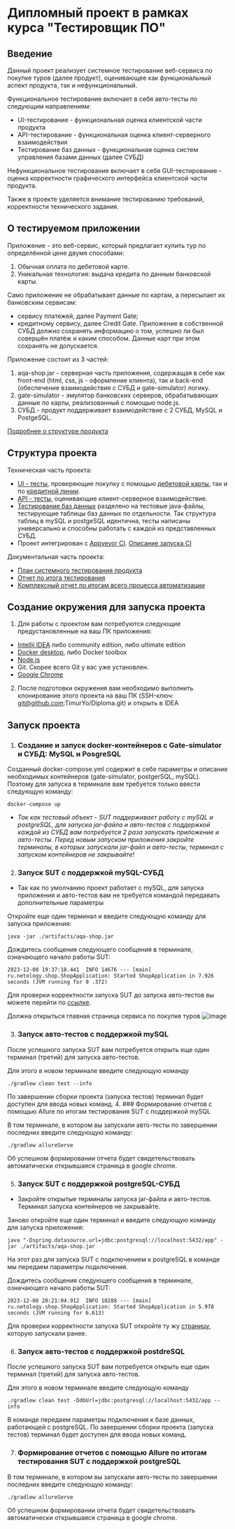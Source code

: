 # Дипломный проект в рамках курса "Тестировщик ПО"
## Введение
Данный проект реализует системное тестирование веб-сервиса по покупке туров (далее продукт), оценивающее как функциональный аспект продукта, так и нефункциональный.

Функциональное тестирование включает в себя авто-тесты по следующим направлениям:
* UI-тестирование - функциональная оценка клиентской части продукта 
* API-тестирование - функциональная оценка клиент-серверного взаимодействия
* Тестирование баз данных - функциональная оценка систем управления базами данных (далее СУБД)

Нефункциональное тестирование включает в себя GUI-тестирование - оценка корректности графического интерфейса клиентской части продукта.

Также в проекте уделяется внимание тестированию требований, корректности технического задания.

## О тестируемом приложении
Приложение - это веб-сервис, который предлагает купить тур по определённой цене двумя способами:
1. Обычная оплата по дебетовой карте.
2. Уникальная технология: выдача кредита по данным банковской карты.

Само приложение не обрабатывает данные по картам, а пересылает их банковским сервисам:

* сервису платежей, далее Payment Gate;
* кредитному сервису, далее Credit Gate.
Приложение в собственной СУБД должно сохранять информацию о том, успешно ли был совершён платёж и каким способом. Данные карт при этом сохранять не допускается.

Приложение состоит из 3 частей:
1. aqa-shop.jar - серверная часть приложения, содержащая в себе как front-end (html, css, js - оформление клиента), так и back-end (обеспечение взаимодействия с СУБД и gate-simulator) логику.
2. gate-simulator - эмулятор банковских серверов, обрабатывающих данные по карты, реализованный с помощью node.js.
3. СУБД - продукт поддерживает взаимодействие с 2 СУБД, MySQL и PostgeSQL.

[Подробнее о структуре продукта](https://github.com/netology-code/qa-diploma)

## Структура проекта
Техническая часть проекта: 
* [UI - тесты](https://github.com/TimurYo/Diploma/tree/main/src/test/java/uiTests), проверяющие покупку с помощью [дебетовой карты](https://github.com/TimurYo/Diploma/blob/main/src/test/java/uiTests/UiTestsPay.java), так и по [кредитной линии](https://github.com/TimurYo/Diploma/blob/main/src/test/java/uiTests/UiTestsCredit.java).
* [API - тесты](https://github.com/TimurYo/Diploma/blob/main/src/test/java/apiTests/ApiTests.java), оценивающие клиент-серверное взаимодействие.
* [Тестирование баз данных](https://github.com/TimurYo/Diploma/tree/main/src/test/java/dbTests) разделено на тестовые java-файлы, тестирующие таблицы баз данных по отдельности. Так структура таблиц в mySQL и postgeSQL идентична, тесты написаны универсально и способны работать с каждой из представленных СУБД.
* Проект интегрирован с [Appveyor CI](https://github.com/TimurYo/Diploma/blob/main/AppveyorStatus.md). [Описание запуска CI](https://github.com/TimurYo/Diploma/blob/main/.appveyor.yml)

Документальная часть проекта:
* [План системного тестирования продукта](https://github.com/TimurYo/Diploma/blob/main/projectDocuments/Plan.md)
* [Отчет по итога тестирования](https://github.com/TimurYo/Diploma/blob/main/projectDocuments/Report.md)
* [Комплексный отчет по итогам всего процесса автоматизации](https://github.com/TimurYo/Diploma/blob/main/projectDocuments/Summary.md)

## Создание окружения для запуска проекта
1. Для работы с проектом вам потребуются следующие предустановленные на ваш ПК приложения:
* [Intellij IDEA](https://www.jetbrains.com/ru-ru/idea/download/?section=windows) либо community edition, либо ultimate edition
* [Docker desktop](https://www.docker.com/products/docker-desktop/), либо Docker toolbox
* [Node.js](https://hub.docker.com/_/node)
* Git. Скорее всего Git у вас уже установлен.
* [Google Chrome](https://www.google.com/intl/ru_ru/chrome/)

2. После подготовки окружения вам необходимо выполнить клонирование этого проекта на ваш ПК (SSH-ключ: git@github.com:TimurYo/Diploma.git) и открыть в IDEA

## Запуск проекта
1. ### Создание и запуск docker-контейнеров с Gate-simulator и СУБД: MySQL и PosgreSQL 

Созданный docker-compose.yml содержит в себе параметры и описание необходимых контейнеров (gate-simulator, postgerSQL, mySQL). Поэтому для запуска в терминале вам требуется только ввести следующую команду:
```
docker-compose up
```

* _Так как тестовый объект - SUT поддерживает работу с mySQL и postgreSQL, для запуска jar-файла и авто-тестов с поддержкой каждой из СУБД вам потребуется 2 раза запускать приложение и авто-тесты. Перед новым запуском приложения закройте терминалы, в которых запускали jar-файл и авто-тесты, терминал с запуском контейнеров не закрывайте!_

2. ### Запуск SUT с поддержкой mySQL-СУБД 

* Так как по умолчанию проект работает с mySQL, для запуска приложения и авто-тестов вам не требуется командой передавать дополнительные параметры

Откройте еще один терминал и введите следующую команду для запуска приложения:
```
java -jar ./artifacts/aqa-shop.jar
```

Дождитесь сообщения следующего сообщения в терминале, означающего начало работы SUT:

```
2023-12-08 19:37:18.441  INFO 14676 --- [main] ru.netology.shop.ShopApplication: Started ShopApplication in 7.926 seconds (JVM running for 9 .372)
```

Для проверки корректности запуска SUT до запуска авто-тестов вы можете перейти по [ссылке](http://localhost:8080/).

Должна открыться главная страница сервиса по покупке туров
![image](https://i.gyazo.com/aa584a2c37f60dcee03904a3fffe265f.png)

3. ### Запуск авто-тестов с поддержкой mySQL

После успешного запуска SUT вам потребуется открыть еще один терминал (третий) для запуска авто-тестов.

Для этого в новом терминале введите следующую команду
```
./gradlew clean test --info
```
По завершении сборки проекта (запуска тестов) терминал будет доступен для ввода новых команд.
4. ### Формирование отчетов с помощью Allure по итогам тестирования SUT с поддержкой mySQL

В том терминале, в котором вы запускали авто-тесты по завершении последних введите следующую команду:
```
./gradlew allureServe
```
Об успешном формировании отчета будет свидетельствовать автоматически открывшаяся страница в google chrome.

5. ### Запуск SUT с поддержкой postgreSQL-СУБД

* Закройте открытые терминалы запуска jar-файла и авто-тестов. Терминал запуска контейнеров не закрывайте.

Заново откройте еще один терминал и введите следующую команду для запуска приложения:
```
java "-Dspring.datasource.url=jdbc:postgresql://localhost:5432/app" -jar ./artifacts/aqa-shop.jar
```
На этот раз для запуска SUT с подключением к postgreSQL в команде мы передаем параметры подключения. 

Дождитесь сообщения следующего сообщения в терминале, означающего начало работы SUT:
```
2023-12-08 20:21:04.912  INFO 10288 --- [main] ru.netology.shop.ShopApplication: Started ShopApplication in 5.978 seconds (JVM running for 6.613)
```
Для проверки корректности запуска SUT откройте ту жу [страницу](http://localhost:8080/), которую запускали ранее.

6. ### Запуск авто-тестов с поддержкой postdreSQL

После успешного запуска SUT вам потребуется открыть еще один терминал (третий) для запуска авто-тестов.

Для этого в новом терминале введите следующую команду
```
./gradlew clean test -DdbUrl=jdbc:postgresql://localhost:5432/app --info
```
В команде передаем параметры подключения к базе данных, работающей с postgreSQL.
По завершении сборки проекта (запуска тестов) терминал будет доступен для ввода новых команд.

7. ### Формирование отчетов с помощью Allure по итогам тестирования SUT с поддержкой postgreSQL

В том терминале, в котором вы запускали авто-тесты по завершении последних введите следующую команду:
```
./gradlew allureServe
```
Об успешном формировании отчета будет свидетельствовать автоматически открывшаяся страница в google chrome.






